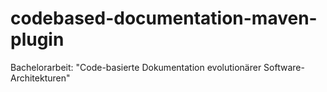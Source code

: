 # codebased-documentation-maven-plugin
Bachelorarbeit: "Code-basierte Dokumentation evolutionärer Software-Architekturen"
